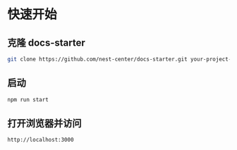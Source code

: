 # 快速开始

## 克隆 docs-starter

```bash
git clone https://github.com/nest-center/docs-starter.git your-project-name
```

## 启动

```bash
npm run start
```

## 打开浏览器并访问

```bash
http://localhost:3000
```
